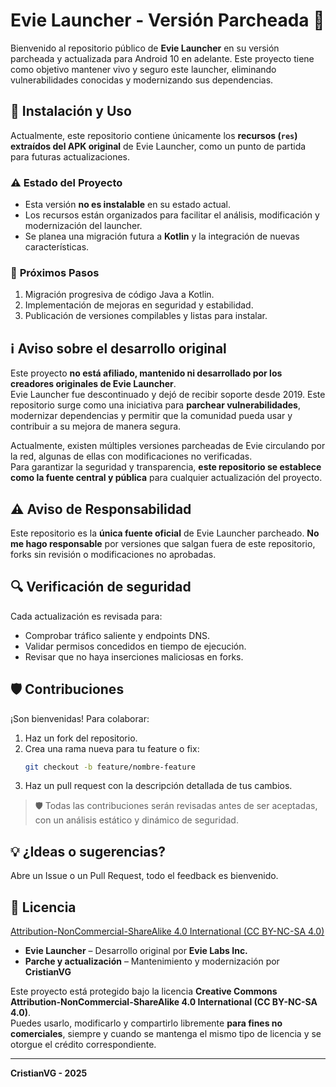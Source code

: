 
# Evie Launcher - Versión Parcheada 🔐

Bienvenido al repositorio público de **Evie Launcher** en su versión parcheada y actualizada para Android 10 en adelante. Este proyecto tiene como objetivo mantener vivo y seguro este launcher, eliminando vulnerabilidades conocidas y modernizando sus dependencias.

## 🔄 **Instalación y Uso**
Actualmente, este repositorio contiene únicamente los **recursos (`res`) extraídos del APK original** de Evie Launcher, como un punto de partida para futuras actualizaciones.

### ⚠️ **Estado del Proyecto**
- Esta versión **no es instalable** en su estado actual. 
- Los recursos están organizados para facilitar el análisis, modificación y modernización del launcher.
- Se planea una migración futura a **Kotlin** y la integración de nuevas características.

### 🚀 **Próximos Pasos**
1. Migración progresiva de código Java a Kotlin.
2. Implementación de mejoras en seguridad y estabilidad.
3. Publicación de versiones compilables y listas para instalar.

## ℹ️ **Aviso sobre el desarrollo original**
Este proyecto **no está afiliado, mantenido ni desarrollado por los creadores originales de Evie Launcher**.  
Evie Launcher fue descontinuado y dejó de recibir soporte desde 2019. Este repositorio surge como una iniciativa para **parchear vulnerabilidades**, modernizar dependencias y permitir que la comunidad pueda usar y contribuir a su mejora de manera segura.

Actualmente, existen múltiples versiones parcheadas de Evie circulando por la red, algunas de ellas con modificaciones no verificadas.  
Para garantizar la seguridad y transparencia, **este repositorio se establece como la fuente central y pública** para cualquier actualización del proyecto.


## ⚠️ **Aviso de Responsabilidad**
Este repositorio es la **única fuente oficial** de Evie Launcher parcheado. **No me hago responsable** por versiones que salgan fuera de este repositorio, forks sin revisión o modificaciones no aprobadas.

## 🔍 **Verificación de seguridad**
Cada actualización es revisada para:
- Comprobar tráfico saliente y endpoints DNS.
- Validar permisos concedidos en tiempo de ejecución.
- Revisar que no haya inserciones maliciosas en forks.

## 🛡️ **Contribuciones**
¡Son bienvenidas! Para colaborar:
1. Haz un fork del repositorio.
2. Crea una rama nueva para tu feature o fix:
   ```bash
   git checkout -b feature/nombre-feature
   ```
3. Haz un pull request con la descripción detallada de tus cambios.

> 🛡️ Todas las contribuciones serán revisadas antes de ser aceptadas, con un análisis estático y dinámico de seguridad.

## 💡 **¿Ideas o sugerencias?**
Abre un Issue o un Pull Request, todo el feedback es bienvenido.

## 📜 **Licencia**
[Attribution-NonCommercial-ShareAlike 4.0 International (CC BY-NC-SA 4.0)](https://creativecommons.org/licenses/by-nc-sa/4.0/)

- **Evie Launcher** – Desarrollo original por **Evie Labs Inc.** 
- **Parche y actualización** – Mantenimiento y modernización por **CristianVG**

Este proyecto está protegido bajo la licencia **Creative Commons Attribution-NonCommercial-ShareAlike 4.0 International (CC BY-NC-SA 4.0)**.  
Puedes usarlo, modificarlo y compartirlo libremente **para fines no comerciales**, siempre y cuando se mantenga el mismo tipo de licencia y se otorgue el crédito correspondiente.

---

**CristianVG - 2025**


